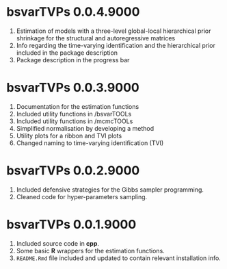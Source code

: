 # bsvarTVPs 0.0.4.9000

1. Estimation of models with a three-level global-local hierarchical prior shrinkage for the structural and autoregressive matrices
2. Info regarding the time-varying identification and the hierarchical prior included in the package description
3. Package description in the progress bar

# bsvarTVPs 0.0.3.9000

1. Documentation for the estimation functions
2. Included utility functions in /bsvarTOOLs
3. Included utility functions in /mcmcTOOLs
4. Simplified normalisation by developing a method
5. Utility plots for a ribbon and TVI plots
6. Changed naming to time-varying identification (TVI)

# bsvarTVPs 0.0.2.9000

1.  Included defensive strategies for the Gibbs sampler programming.
2.  Cleaned code for hyper-parameters sampling.

# bsvarTVPs 0.0.1.9000

1.  Included source code in **cpp**.
2.  Some basic **R** wrappers for the estimation functions.
3.  `README.Rmd` file included and updated to contain relevant installation info.
